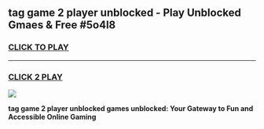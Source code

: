 
## tag game 2 player unblocked - Play Unblocked Gmaes & Free #5o4l8
<h3>
<a href="https://news.freeplayer.one?title=tag_game_2_player_unblocked&ref=03M">CLICK TO PLAY</a></h3>
<hr>

<h3>
<a href="https://news.freeplayer.one?title=tag_game_2_player_unblocked&ref=03M">CLICK 2 PLAY</a>
  
</h3>

<a href="https://news.freeplayer.one?title=tag_game_2_player_unblocked&ref=03M"><img src="https://clearcache.store/games.png"></a>


**tag game 2 player unblocked games unblocked: Your Gateway to Fun and Accessible Online Gaming**

